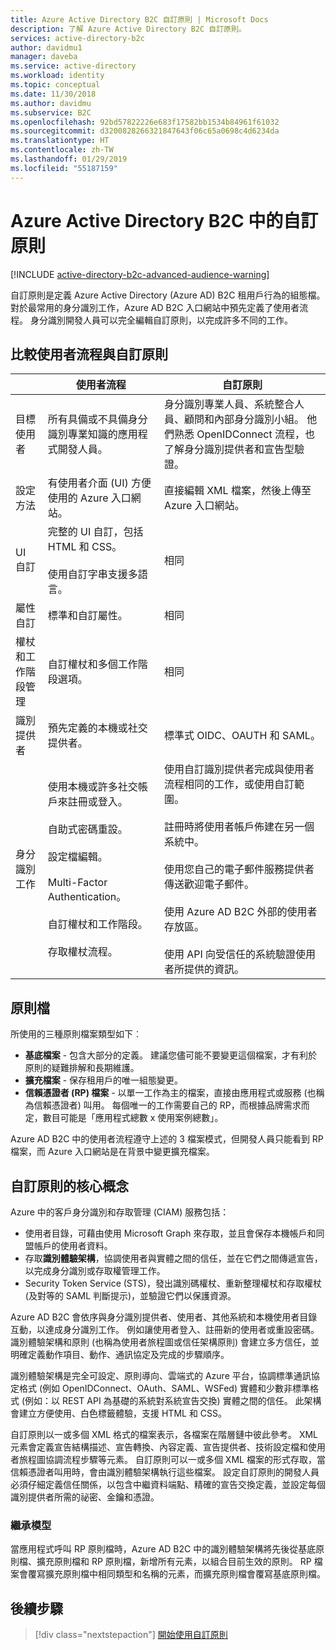 ```yaml
---
title: Azure Active Directory B2C 自訂原則 | Microsoft Docs
description: 了解 Azure Active Directory B2C 自訂原則。
services: active-directory-b2c
author: davidmu1
manager: daveba
ms.service: active-directory
ms.workload: identity
ms.topic: conceptual
ms.date: 11/30/2018
ms.author: davidmu
ms.subservice: B2C
ms.openlocfilehash: 92bd57822226e683f17582bb1534b84961f61032
ms.sourcegitcommit: d3200828266321847643f06c65a0698c4d6234da
ms.translationtype: HT
ms.contentlocale: zh-TW
ms.lasthandoff: 01/29/2019
ms.locfileid: "55187159"
---
```

# <a name="custom-policies-in-azure-active-directory-b2c"></a>Azure Active Directory B2C 中的自訂原則

[!INCLUDE [active-directory-b2c-advanced-audience-warning](../../includes/active-directory-b2c-advanced-audience-warning.md)]

自訂原則是定義 Azure Active Directory (Azure AD) B2C 租用戶行為的組態檔。 對於最常用的身分識別工作，Azure AD B2C 入口網站中預先定義了使用者流程。 身分識別開發人員可以完全編輯自訂原則，以完成許多不同的工作。

## <a name="comparing-user-flows-and-custom-policies"></a>比較使用者流程與自訂原則

| | 使用者流程 | 自訂原則 |
|-|-------------------|-----------------|
| 目標使用者 | 所有具備或不具備身分識別專業知識的應用程式開發人員。 | 身分識別專業人員、系統整合人員、顧問和內部身分識別小組。 他們熟悉 OpenIDConnect 流程，也了解身分識別提供者和宣告型驗證。 |
| 設定方法 | 有使用者介面 (UI) 方便使用的 Azure 入口網站。 | 直接編輯 XML 檔案，然後上傳至 Azure 入口網站。 |
| UI 自訂 | 完整的 UI 自訂，包括 HTML 和 CSS。<br><br>使用自訂字串支援多語言。 | 相同 |
| 屬性自訂 | 標準和自訂屬性。 | 相同 |
| 權杖和工作階段管理 | 自訂權杖和多個工作階段選項。 | 相同 |
| 識別提供者 | 預先定義的本機或社交提供者。 | 標準式 OIDC、OAUTH 和 SAML。 |
| 身分識別工作 | 使用本機或許多社交帳戶來註冊或登入。<br><br>自助式密碼重設。<br><br>設定檔編輯。<br><br>Multi-Factor Authentication。<br><br>自訂權杖和工作階段。<br><br>存取權杖流程。 | 使用自訂識別提供者完成與使用者流程相同的工作，或使用自訂範圍。<br><br>註冊時將使用者帳戶佈建在另一個系統中。<br><br>使用您自己的電子郵件服務提供者傳送歡迎電子郵件。<br><br>使用 Azure AD B2C 外部的使用者存放區。<br><br>使用 API 向受信任的系統驗證使用者所提供的資訊。 |

## <a name="policy-files"></a>原則檔

所使用的三種原則檔案類型如下︰

- **基底檔案** - 包含大部分的定義。 建議您儘可能不要變更這個檔案，才有利於原則的疑難排解和長期維護。
- **擴充檔案** - 保存租用戶的唯一組態變更。
- **信賴憑證者 (RP) 檔案** - 以單一工作為主的檔案，直接由應用程式或服務 (也稱為信賴憑證者) 叫用。 每個唯一的工作需要自己的 RP，而根據品牌需求而定，數目可能是「應用程式總數 x 使用案例總數」。

Azure AD B2C 中的使用者流程遵守上述的 3 檔案模式，但開發人員只能看到 RP 檔案，而 Azure 入口網站是在背景中變更擴充檔案。

## <a name="custom-policy-core-concepts"></a>自訂原則的核心概念

Azure 中的客戶身分識別和存取管理 (CIAM) 服務包括：

- 使用者目錄，可藉由使用 Microsoft Graph 來存取，並且會保存本機帳戶和同盟帳戶的使用者資料。
- 存取**識別體驗架構**，協調使用者與實體之間的信任，並在它們之間傳遞宣告，以完成身分識別或存取權管理工作。 
- Security Token Service (STS)，發出識別碼權杖、重新整理權杖和存取權杖 (及對等的 SAML 判斷提示)，並驗證它們以保護資源。

Azure AD B2C 會依序與身分識別提供者、使用者、其他系統和本機使用者目錄互動，以達成身分識別工作。 例如讓使用者登入、註冊新的使用者或重設密碼。 識別體驗架構和原則 (也稱為使用者旅程圖或信任架構原則) 會建立多方信任，並明確定義動作項目、動作、通訊協定及完成的步驟順序。

識別體驗架構是完全可設定、原則導向、雲端式的 Azure 平台，協調標準通訊協定格式 (例如 OpenIDConnect、OAuth、SAML、WSFed) 實體和少數非標準格式 (例如：以 REST API 為基礎的系統對系統宣告交換) 實體之間的信任。 此架構會建立方便使用、白色標籤體驗，支援 HTML 和 CSS。

自訂原則以一或多個 XML 格式的檔案表示，各檔案在階層鏈中彼此參考。 XML 元素會定義宣告結構描述、宣告轉換、內容定義、宣告提供者、技術設定檔和使用者旅程圖協調流程步驟等元素。 自訂原則可以一或多個 XML 檔案的形式存取，當信賴憑證者叫用時，會由識別體驗架構執行這些檔案。 設定自訂原則的開發人員必須仔細定義信任關係，以包含中繼資料端點、精確的宣告交換定義，並設定每個識別提供者所需的祕密、金鑰和憑證。

### <a name="inheritance-model"></a>繼承模型

當應用程式呼叫 RP 原則檔時，Azure AD B2C 中的識別體驗架構將先後從基底原則檔、擴充原則檔和 RP 原則檔，新增所有元素，以組合目前生效的原則。  RP 檔案會覆寫擴充原則檔中相同類型和名稱的元素，而擴充原則檔會覆寫基底原則檔。

## <a name="next-steps"></a>後續步驟

> [!div class="nextstepaction"]
> [開始使用自訂原則](active-directory-b2c-get-started-custom.md)
